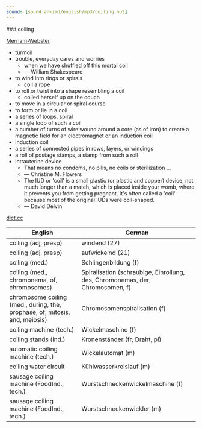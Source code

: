 ```yaml
---
sound: [sound:ankimd/english/mp3/coiling.mp3]
---
```


\### coiling

[Merriam-Webster](https://www.merriam-webster.com/dictionary/coiling)

- turmoil
- trouble, everyday cares and worries
    - when we have shuffled off this mortal coil
    - — William Shakespeare
- to wind into rings or spirals
    - coil a rope
- to roll or twist into a shape resembling a coil
    - coiled herself up on the couch
- to move in a circular or spiral course
- to form or lie in a coil
- a series of loops, spiral
- a single loop of such a coil
- a number of turns of wire wound around a core (as of iron) to create a magnetic field for an electromagnet or an induction coil
- induction coil
- a series of connected pipes in rows, layers, or windings
- a roll of postage stamps, a stamp from such a roll
- intrauterine device
    - That means no condoms, no pills, no coils or sterilization …
    - — Christine M. Flowers
    - The IUD or 'coil' is a small plastic (or plastic and copper) device, not much longer than a match, which is placed inside your womb, where it prevents you from getting pregnant. It's often called a 'coil' because most of the original IUDs were coil-shaped.
    - — David Delvin

[dict.cc](https://www.dict.cc/coiling)

| English        | German       |
| -------------- | ------------ |
| coiling (adj, presp) | windend (27) |
| coiling (adj, presp) | aufwickelnd (21) |
| coiling (med.) | Schlingenbildung (f) |
| coiling (med., chromonema, of, chromosomes) | Spiralisation (schraubige, Einrollung, des, Chromonemas, der, Chromosomen, f) |
| chromosome coiling (med., during, the, prophase, of, mitosis, and, meiosis) | Chromosomenspiralisation (f) |
| coiling machine (tech.) | Wickelmaschine (f) |
| coiling stands (ind.) | Kronenständer (fr, Draht, pl) |
| automatic coiling machine (tech.) | Wickelautomat (m) |
| coiling water circuit | Kühlwasserkreislauf (m) |
| sausage coiling machine (FoodInd., tech.) | Wurstschneckenwickelmaschine (f) |
| sausage coiling machine (FoodInd., tech.) | Wurstschneckenwickler (m) |

